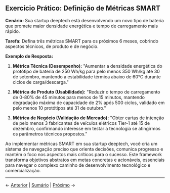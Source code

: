 ## Exercício Prático: Definição de Métricas SMART

**Cenário:** Sua startup deeptech está desenvolvendo um novo tipo de bateria que promete maior densidade energética e tempo de carregamento mais rápido.

**Tarefa:** Defina três métricas SMART para os próximos 6 meses, cobrindo aspectos técnicos, de produto e de negócio.

**Exemplo de Resposta:**

1. **Métrica Técnica (Desempenho):**
   "Aumentar a densidade energética do protótipo de bateria de 250 Wh/kg para pelo menos 350 Wh/kg até 30 de setembro, mantendo a estabilidade térmica abaixo de 60°C durante ciclos de carga/descarga."

2. **Métrica de Produto (Usabilidade):**
   "Reduzir o tempo de carregamento de 0-80% de 45 minutos para menos de 15 minutos, mantendo degradação máxima de capacidade de 2% após 500 ciclos, validado em pelo menos 10 protótipos até 31 de outubro."

3. **Métrica de Negócio (Validação de Mercado):**
   "Obter cartas de intenção de pelo menos 3 fabricantes de veículos elétricos Tier-1 até 15 de dezembro, confirmando interesse em testar a tecnologia se atingirmos os parâmetros técnicos propostos."

Ao implementar métricas SMART em sua startup deeptech, você cria um sistema de navegação preciso que orienta decisões, comunica progresso e mantém o foco nos aspectos mais críticos para o sucesso. Este framework transforma objetivos abstratos em metas concretas e acionáveis, essenciais para navegar o complexo caminho de desenvolvimento tecnológico e comercialização.

---

← [Anterior](./3.2.2_metricas_smart.md) | [Sumário](../../sumario.md) | [Próximo](./3.2.3_indicadores_sucesso.md) →